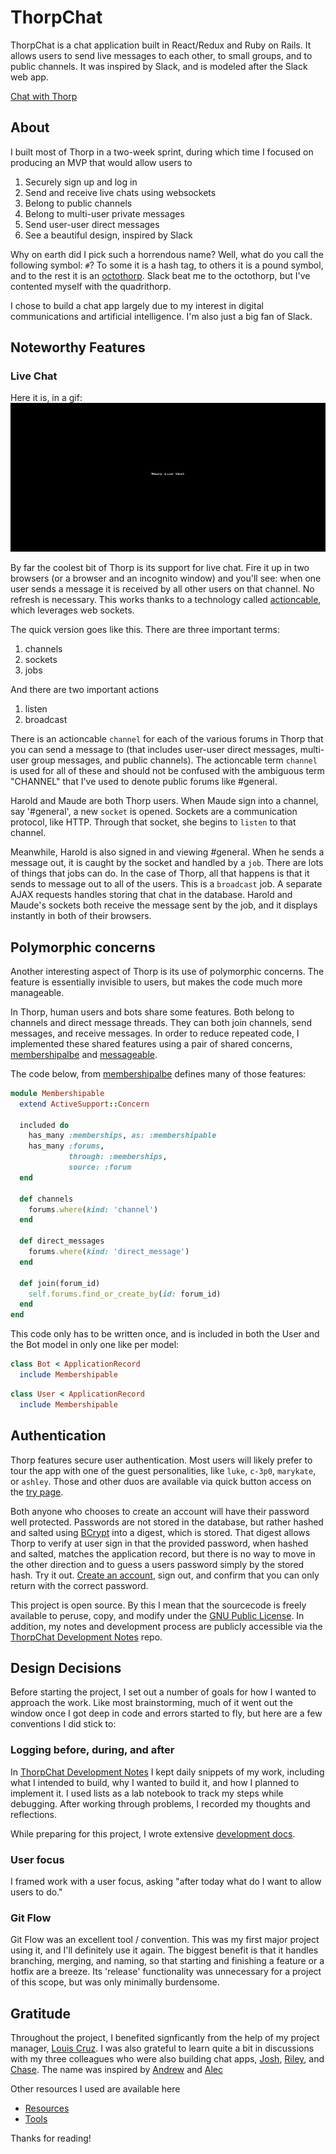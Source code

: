 # ThorpChat

ThorpChat is a chat application built in React/Redux and Ruby on Rails. It allows users to send live messages to each other, to small groups, and to public channels. It was inspired by Slack, and is modeled after the Slack web app.

[Chat with Thorp](http://thorp.jasonreeder.com/)

## About

I built most of Thorp in a two-week sprint, during which time I focused on producing an MVP that would allow users to
1. Securely sign up and log in
2. Send and receive live chats using websockets
3. Belong to public channels
4. Belong to multi-user private messages
5. Send user-user direct messages
6. See a beautiful design, inspired by Slack

Why on earth did I pick such a horrendous name? Well, what do you call the following symbol: `#`? To some it is a hash tag, to others it is a pound symbol, and to the rest it is an [octothorp](). Slack beat me to the octothorp, but I've contented myself with the quadrithorp.

I chose to build a chat app largely due to my interest in digital communications and artificial intelligence. I'm also just a big fan of Slack.

## Noteworthy Features

### Live Chat

Here it is, in a gif:
![Live chat](docs/gifs/thorp_live_chat.gif)

By far the coolest bit of Thorp is its support for live chat. Fire it up in two browsers (or a browser and an incognito window) and you'll see: when one user sends a message it is received by all other users on that channel. No refresh is necessary. This works thanks to a technology called [actioncable](), which leverages web sockets.

The quick version goes like this. There are three important terms:
1. channels
2. sockets
3. jobs

And there are two important actions
1. listen
2. broadcast

There is an actioncable `channel` for each of the various forums in Thorp that you can send a message to (that includes user-user direct messages, multi-user group messages, and public channels). The actioncable term `channel` is used for all of these and should not be confused with the ambiguous term "CHANNEL" that I've used to denote public forums like #general.

Harold and Maude are both Thorp users. When Maude sign into a channel, say '#general', a new `socket` is opened. Sockets are a communication protocol, like HTTP. Through that socket, she begins to `listen` to that channel.

Meanwhile, Harold is also signed in and viewing #general. When he sends a message out, it is caught by the socket and handled by a `job`. There are lots of things that jobs can do. In the case of Thorp, all that happens is that it sends to message out to all of the users. This is a `broadcast` job. A separate AJAX requests handles storing that chat in the database. Harold and Maude's sockets both receive the message sent by the job, and it displays instantly in both of their browsers.

## Polymorphic concerns

Another interesting aspect of Thorp is its use of polymorphic concerns. The feature is essentially invisible to users, but makes the code much more manageable.

In Thorp, human users and bots share some features. Both belong to channels and direct message threads. They can both join channels, send messages, and receive messages. In order to reduce repeated code, I implemented these shared features using a pair of shared concerns, [membershipalbe]() and [messageable]().

The code below, from [membershipalbe]() defines many of those features:

```ruby
module Membershipable
  extend ActiveSupport::Concern

  included do
    has_many :memberships, as: :membershipable
    has_many :forums,
             through: :memberships,
             source: :forum
  end

  def channels
    forums.where(kind: 'channel')
  end

  def direct_messages
    forums.where(kind: 'direct_message')
  end

  def join(forum_id)
    self.forums.find_or_create_by(id: forum_id)
  end
end
```

This code only has to be written once, and is included in both the User and the Bot model in only one like per model:

```ruby
class Bot < ApplicationRecord
  include Membershipable
```

```ruby
class User < ApplicationRecord
  include Membershipable
```

## Authentication

Thorp features secure user authentication. Most users will likely prefer to tour the app with one of the guest personalities, like `luke`, `c-3p0`, `marykate`, or `ashley`. Those and other duos are available via quick button access on the [try page](http://thorp.jasonreeder.com/#/try).

Both anyone who chooses to create an account will have their password well protected. Passwords are not stored in the database, but rather hashed and salted using [BCrypt]() into a digest, which is stored. That digest allows Thorp to verify at user sign in that the provided password, when hashed and salted, matches the application record, but there is no way to move in the other direction and to guess a users password simply by the stored hash. Try it out. [Create an account](http://thorp.jasonreeder.com/#/join), sign out, and confirm that you can only return with the correct password.

This project is open source. By this I mean that the sourcecode is freely available to peruse, copy, and modify under the [GNU Public License](). In addition, my notes and development process are publicly accessible via the [ThorpChat Development Notes](https://github.com/jsonreeder/thorp-chat-development-notes) repo.

## Design Decisions

Before starting the project, I set out a number of goals for how I wanted to approach the work. Like most brainstorming, much of it went out the window once I got deep in code and errors started to fly, but here are a few conventions I did stick to:

### Logging before, during, and after

In [ThorpChat Development Notes](https://github.com/jsonreeder/thorp-chat-development-notes) I kept daily snippets of my work, including what I intended to build, why I wanted to build it, and how I planned to implement it. I used lists as a lab notebook to track my steps while debugging. After working through problems, I recorded my thoughts and reflections.

While preparing for this project, I wrote extensive [development docs](docs/README.d).

### User focus

I framed work with a user focus, asking "after today what do I want to allow users to do."

### Git Flow

Git Flow was an excellent tool / convention. This was my first major project using it, and I'll definitely use it again. The biggest benefit is that it handles branching, merging, and naming, so that starting and finishing a feature or a hotfix are a breeze. Its 'release' functionality was unnecessary for a project of this scope, but was only minimally burdensome.

## Gratitude

Throughout the project, I benefited signficantly from the help of my project manager, [Louis Cruz](). I was also grateful to learn quite a bit in discussions with my three colleagues who were also building chat apps, [Josh](), [Riley](), and [Chase](). The name was inspired by [Andrew]() and [Alec]()

Other resources I used are available here
- [Resources](https://github.com/jsonreeder/thorp-chat-development-notes/blob/master/resources.org)
- [Tools](https://github.com/jsonreeder/thorp-chat-development-notes/blob/master/tools.org)

Thanks for reading!
